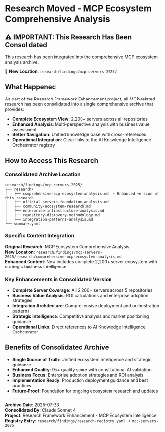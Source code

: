 # Research Moved - MCP Ecosystem Comprehensive Analysis

## ⚠️ IMPORTANT: This Research Has Been Consolidated

This research has been integrated into the comprehensive MCP ecosystem analysis archive.

**🔗 New Location**: `research/findings/mcp-servers-2025/`

## What Happened

As part of the Research Framework Enhancement project, all MCP-related research has been consolidated into a single comprehensive archive that provides:

- **Complete Ecosystem View**: 2,200+ servers across all repositories
- **Enhanced Analysis**: Multi-perspective analysis with business value assessment
- **Better Navigation**: Unified knowledge base with cross-references
- **Operational Integration**: Clear links to the AI Knowledge Intelligence Orchestrator registry

## How to Access This Research

### Consolidated Archive Location
```
research/findings/mcp-servers-2025/
├── research/
│   ├── comprehensive-mcp-ecosystem-analysis.md  ← Enhanced version of this research
│   ├── official-servers-foundation-analysis.md
│   ├── community-ecosystem-research.md
│   ├── enterprise-infrastructure-analysis.md
│   ├── repository-discovery-methodology.md
│   └── integration-patterns-analysis.md
└── summary.yaml
```

### Specific Content Integration

**Original Research**: MCP Ecosystem Comprehensive Analysis  
**New Location**: `research/findings/mcp-servers-2025/research/comprehensive-mcp-ecosystem-analysis.md`  
**Enhanced Content**: Now includes complete 2,200+ server ecosystem with strategic business intelligence

### Key Enhancements in Consolidated Version

- **Complete Server Coverage**: All 2,200+ servers across 5 repositories
- **Business Value Analysis**: ROI calculations and enterprise adoption strategies
- **Integration Architecture**: Comprehensive deployment and orchestration patterns
- **Strategic Intelligence**: Competitive analysis and market positioning guidance
- **Operational Links**: Direct references to AI Knowledge Intelligence Orchestrator

## Benefits of Consolidated Archive

- **Single Source of Truth**: Unified ecosystem intelligence and strategic guidance
- **Enhanced Quality**: 95+ quality score with constitutional AI validation
- **Business Focus**: Enterprise adoption strategies and ROI analysis
- **Implementation Ready**: Production deployment guidance and best practices
- **Future-Proof**: Foundation for ongoing ecosystem research and updates

---

**Archive Date**: 2025-07-23  
**Consolidated By**: Claude Sonnet 4  
**Project**: Research Framework Enhancement - MCP Ecosystem Intelligence  
**Registry Entry**: `research/findings/research-registry.yaml` → `mcp-servers-2025`